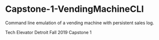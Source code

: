 # Capstone-1-VendingMachineCLI
Command line emulation of a vending machine with persistent sales log.

Tech Elevator Detroit Fall 2019
Capstone 1

